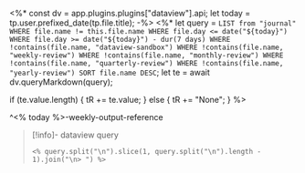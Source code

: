 <%*
const dv = app.plugins.plugins["dataview"].api;
let today = tp.user.prefixed_date(tp.file.title);
-%>
<%*
let query = `
    LIST from "journal"
    WHERE file.name != this.file.name
    WHERE file.day <= date("${today}")
    WHERE file.day >= date("${today}") - dur(7 days)
    WHERE !contains(file.name, "dataview-sandbox")
    WHERE !contains(file.name, "weekly-review")
    WHERE !contains(file.name, "monthly-review")
    WHERE !contains(file.name, "quarterly-review")
    WHERE !contains(file.name, "yearly-review")
    SORT file.name DESC
`;
let te = await dv.queryMarkdown(query);

if (te.value.length) {
    tR += te.value;
} else {
    tR += "None";
}
%>

^<% today %>-weekly-output-reference

> [!info]- dataview query
> ```
> <% query.split("\n").slice(1, query.split("\n").length - 1).join("\n> ") %>
> ```

